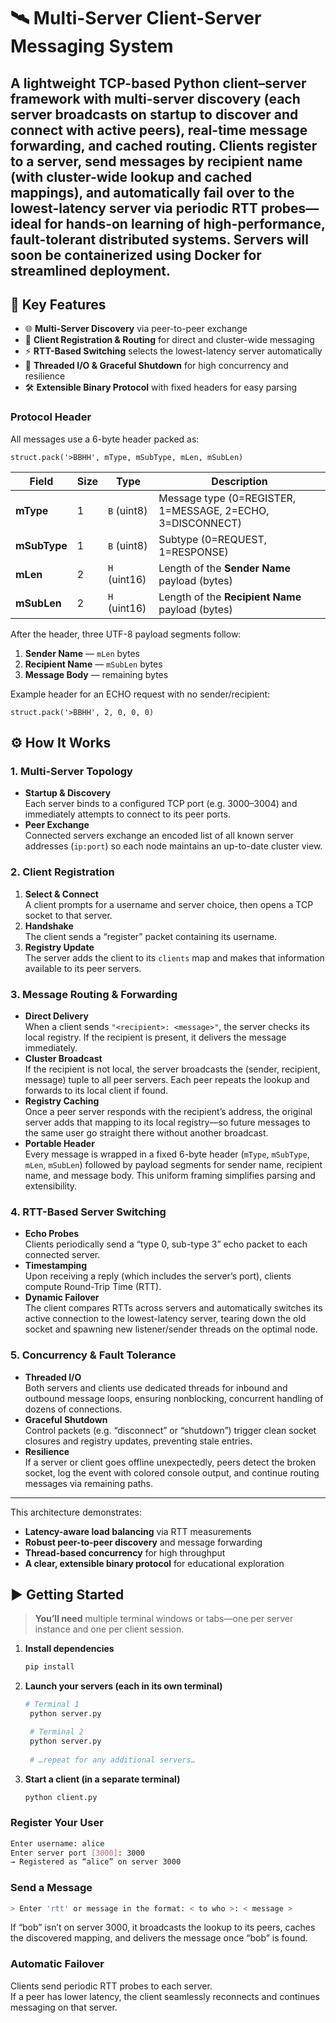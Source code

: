 # 🛰️ Multi-Server Client-Server Messaging System

A lightweight TCP-based Python client–server framework with multi-server discovery (each server broadcasts on startup to discover and connect with active peers), real-time message forwarding, and cached routing. Clients register to a server, send messages by recipient name (with cluster-wide lookup and cached mappings), and automatically fail over to the lowest-latency server via periodic RTT probes—ideal for hands-on learning of high-performance, fault-tolerant distributed systems.
Servers will soon be containerized using Docker for streamlined deployment.
---

## 🔑 Key Features

- 🌐 **Multi-Server Discovery** via peer-to-peer exchange  
- 🔗 **Client Registration & Routing** for direct and cluster-wide messaging  
- ⚡ **RTT-Based Switching** selects the lowest-latency server automatically  
- 🔄 **Threaded I/O & Graceful Shutdown** for high concurrency and resilience  
- 🛠️ **Extensible Binary Protocol** with fixed headers for easy parsing  


### Protocol Header

All messages use a 6-byte header packed as:

    struct.pack('>BBHH', mType, mSubType, mLen, mSubLen)

| Field     | Size | Type        | Description                                                          |
|-----------|------|-------------|----------------------------------------------------------------------|
| **mType**    | 1    | `B` (uint8) | Message type (0=REGISTER, 1=MESSAGE, 2=ECHO, 3=DISCONNECT)           |
| **mSubType** | 1    | `B` (uint8) | Subtype (0=REQUEST, 1=RESPONSE)                                       |
| **mLen**     | 2    | `H` (uint16)| Length of the **Sender Name** payload (bytes)                         |
| **mSubLen**  | 2    | `H` (uint16)| Length of the **Recipient Name** payload (bytes)                      |

After the header, three UTF-8 payload segments follow:
1. **Sender Name** — `mLen` bytes  
2. **Recipient Name** — `mSubLen` bytes  
3. **Message Body** — remaining bytes  

Example header for an ECHO request with no sender/recipient:

    struct.pack('>BBHH', 2, 0, 0, 0)


## ⚙️ How It Works

### 1. Multi-Server Topology  
- **Startup & Discovery**  
  Each server binds to a configured TCP port (e.g. 3000–3004) and immediately attempts to connect to its peer ports.  
- **Peer Exchange**  
  Connected servers exchange an encoded list of all known server addresses (`ip:port`) so each node maintains an up-to-date cluster view.

### 2. Client Registration  
1. **Select & Connect**  
   A client prompts for a username and server choice, then opens a TCP socket to that server.  
2. **Handshake**  
   The client sends a “register” packet containing its username.  
3. **Registry Update**  
   The server adds the client to its `clients` map and makes that information available to its peer servers.

### 3. Message Routing & Forwarding  
- **Direct Delivery**  
  When a client sends `"<recipient>: <message>"`, the server checks its local registry. If the recipient is present, it delivers the message immediately.  
- **Cluster Broadcast**  
  If the recipient is not local, the server broadcasts the (sender, recipient, message) tuple to all peer servers. Each peer repeats the lookup and forwards to its local client if found.  
- **Registry Caching**  
  Once a peer server responds with the recipient’s address, the original server adds that mapping to its local registry—so future messages to the same user go straight there without another broadcast.  
- **Portable Header**  
  Every message is wrapped in a fixed 6-byte header (`mType`, `mSubType`, `mLen`, `mSubLen`) followed by payload segments for sender name, recipient name, and message body. This uniform framing simplifies parsing and extensibility.


### 4. RTT-Based Server Switching  
- **Echo Probes**  
  Clients periodically send a “type 0, sub-type 3” echo packet to each connected server.  
- **Timestamping**  
  Upon receiving a reply (which includes the server’s port), clients compute Round-Trip Time (RTT).  
- **Dynamic Failover**  
  The client compares RTTs across servers and automatically switches its active connection to the lowest-latency server, tearing down the old socket and spawning new listener/sender threads on the optimal node.

### 5. Concurrency & Fault Tolerance  
- **Threaded I/O**  
  Both servers and clients use dedicated threads for inbound and outbound message loops, ensuring nonblocking, concurrent handling of dozens of connections.  
- **Graceful Shutdown**  
  Control packets (e.g. “disconnect” or “shutdown”) trigger clean socket closures and registry updates, preventing stale entries.  
- **Resilience**  
  If a server or client goes offline unexpectedly, peers detect the broken socket, log the event with colored console output, and continue routing messages via remaining paths.

---

This architecture demonstrates:
- **Latency-aware load balancing** via RTT measurements  
- **Robust peer-to-peer discovery** and message forwarding  
- **Thread-based concurrency** for high throughput  
- **A clear, extensible binary protocol** for educational exploration  


## ▶️ Getting Started

> **You’ll need** multiple terminal windows or tabs—one per server instance and one per client session.

1. **Install dependencies**  
   ```bash
   pip install
   ```
2. **Launch your servers (each in its own terminal)**  
   ```bash
   # Terminal 1
    python server.py

    # Terminal 2
    python server.py
    
    # …repeat for any additional servers…
   ```
3. **Start a client (in a separate terminal)**  
   ```bash
   python client.py
   ```

### Register Your User

```bash
Enter username: alice
Enter server port [3000]: 3000
→ Registered as “alice” on server 3000
```

### Send a Message

```bash
> Enter 'rtt' or message in the format: < to who >: < message >
```

If “bob” isn’t on server 3000, it broadcasts the lookup to its peers, caches the discovered mapping, and delivers the message once “bob” is found.

### Automatic Failover

Clients send periodic RTT probes to each server.  
If a peer has lower latency, the client seamlessly reconnects and continues messaging on that server.
